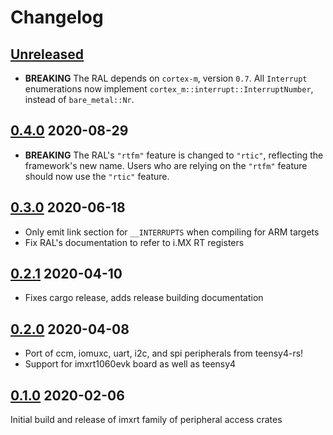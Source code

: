 # Changelog

## [Unreleased]

* **BREAKING** The RAL depends on `cortex-m`, version `0.7`. All `Interrupt`
  enumerations now implement `cortex_m::interrupt::InterruptNumber`, instead
  of `bare_metal::Nr`.

## [0.4.0] 2020-08-29

* **BREAKING** The RAL's `"rtfm"` feature is changed to `"rtic"`, reflecting the framework's
  new name. Users who are relying on the `"rtfm"` feature should now use the `"rtic"` feature.

## [0.3.0] 2020-06-18

* Only emit link section for `__INTERRUPTS` when compiling for ARM targets
* Fix RAL's documentation to refer to i.MX RT registers

## [0.2.1] 2020-04-10

* Fixes cargo release, adds release building documentation

## [0.2.0] 2020-04-08

* Port of ccm, iomuxc, uart, i2c, and spi peripherals from teensy4-rs!
* Support for imxrt1060evk board as well as teensy4

## [0.1.0] 2020-02-06

Initial build and release of imxrt family of peripheral access crates

[Unreleased]: https://github.com/imxrt-rs/imxrt-rs/compare/0.4.0...HEAD
[0.4.0]: https://github.com/imxrt-rs/imxrt-rs/compare/0.3.0...0.4.0
[0.3.0]: https://github.com/imxrt-rs/imxrt-rs/compare/0.2.1...0.3.0
[0.2.1]: https://github.com/imxrt-rs/imxrt-rs/compare/0.2.0...0.2.1
[0.2.0]: https://github.com/imxrt-rs/imxrt-rs/compare/0.1.0...0.2.1
[0.1.0]: https://github.com/imxrt-rs/imxrt-rs/releases/tag/0.1.0